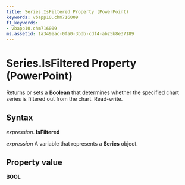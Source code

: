 ```yaml
---
title: Series.IsFiltered Property (PowerPoint)
keywords: vbapp10.chm716009
f1_keywords:
- vbapp10.chm716009
ms.assetid: 1a349eac-0fa0-3bdb-cdf4-ab25b8e37189
---
```



# Series.IsFiltered Property (PowerPoint)

Returns or sets a  **Boolean** that determines whether the specified chart series is filtered out from the chart. Read-write.


## Syntax

 _expression_. **IsFiltered**

 _expression_ A variable that represents a **Series** object.


## Property value

 **BOOL**


